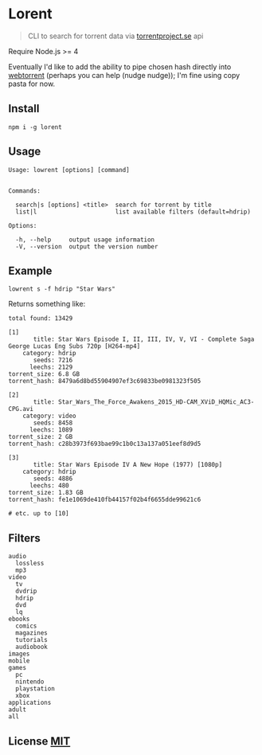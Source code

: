 # Lorent

> CLI to search for torrent data via
  [torrentproject.se](https://torrentproject.se) api

Require Node.js >= 4

Eventually I'd like to add the ability to pipe chosen hash directly
into [webtorrent](https://github.com/feross/webtorrent)
(perhaps you can help (nudge nudge)); I'm fine using copy pasta for now.

## Install

```
npm i -g lorent
```

## Usage

```
Usage: lowrent [options] [command]


Commands:

  search|s [options] <title>  search for torrent by title
  list|l                      list available filters (default=hdrip)

Options:

  -h, --help     output usage information
  -V, --version  output the version number
```

## Example

```
lowrent s -f hdrip "Star Wars"
```

Returns something like:

```
total found: 13429

[1]
       title: Star Wars Episode I, II, III, IV, V, VI - Complete Saga George Lucas Eng Subs 720p [H264-mp4]
    category: hdrip
       seeds: 7216
      leechs: 2129
torrent_size: 6.8 GB
torrent_hash: 8479a6d8bd55904907ef3c69833be0981323f505

[2]
       title: Star_Wars_The_Force_Awakens_2015_HD-CAM_XViD_HQMic_AC3-CPG.avi
    category: video
       seeds: 8458
      leechs: 1089
torrent_size: 2 GB
torrent_hash: c28b3973f693bae99c1b0c13a137a051eef8d9d5

[3]
       title: Star Wars Episode IV A New Hope (1977) [1080p]
    category: hdrip
       seeds: 4886
      leechs: 480
torrent_size: 1.83 GB
torrent_hash: fe1e1069de410fb44157f02b4f6655dde99621c6

# etc. up to [10]
```

## Filters

```
audio
  lossless
  mp3
video
  tv
  dvdrip
  hdrip
  dvd
  lq
ebooks
  comics
  magazines
  tutorials
  audiobook
images
mobile
games
  pc
  nintendo
  playstation
  xbox
applications
adult
all
```

## License [MIT](https://raw.githubusercontent.com/Lokua/lorent/master/LICENSE)
